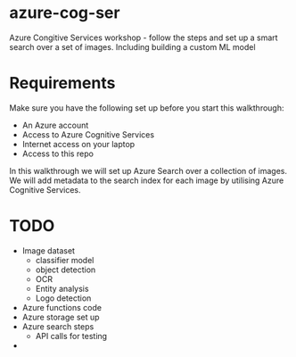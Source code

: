 # azure-cog-ser
Azure Congitive Services workshop - follow the steps and set up a smart search over a set of images. Including building a custom ML model

# Requirements
Make sure you have the following set up before you start this walkthrough:
 - An Azure account
 - Access to Azure Cognitive Services
 - Internet access on your laptop
 - Access to this repo

In this walkthrough we will set up Azure Search over a collection of images. We will add metadata to the search index for each image by utilising Azure Cognitive Services.  

# TODO
 - Image dataset
   - classifier model
   - object detection
   - OCR
   - Entity analysis
   - Logo detection
 - Azure functions code
 - Azure storage set up
 - Azure search steps
   - API calls for testing
 - 
